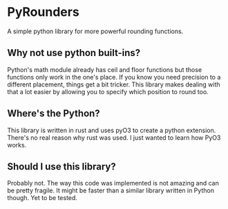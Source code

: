 # PyRounders

A simple python library for more powerful rounding functions.

## Why not use python built-ins?

Python's math module already has ceil and floor functions but those functions only work in the one's place. If you know you need precision to a different placement, things get a bit tricker. This library makes dealing with that a lot easier by allowing you to specify which position to round too.

## Where's the Python?

This library is written in rust and uses pyO3 to create a python extension. There's no real reason why rust was used. I just wanted to learn how PyO3 works.

## Should I use this library?

Probably not. The way this code was implemented is not amazing and can be pretty fragile. It might be faster than a similar library written in Python though. Yet to be tested.